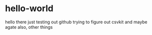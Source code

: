 # hello-world

hello there
just testing out github
trying to figure out csvkit and maybe agate
also, other things
